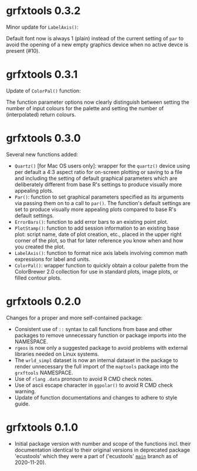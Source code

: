 # grfxtools 0.3.2

Minor update for `LabelAxis()`: 

Default font now is always 1 (plain) instead of the current setting of `par` to
avoid the opening of a new empty graphics device when no active devce is present
(#10).

# grfxtools 0.3.1

Update of `ColorPal()` function:

The function parameter options now clearly distinguish between setting the
number of input colours for the palette and setting the number of (interpolated)
return colours.

# grfxtools 0.3.0

Several new functions added:

* `Quartz()` [for Mac OS users only]: wrapper for the `quartz()` device using
  per default a 4:3 aspect ratio for on-screen plotting or saving to a file and
  including the setting of default graphical parameters which are deliberately
  different from base R's settings to produce visually more appealing plots.
* `Par()`: function to set graphical parameters specified as its arguments via
  passing them on to a call to `par()`. The function's default settings are set
  to produce visually more appealing plots compared to base R's default
  settings.
* `ErrorBars()`: function to add error bars to an existing point plot.
* `PlotStamp()`: function to add session information to an existing base plot:
  script name, date of plot creation, etc., placed in the upper right corner of
  the plot, so that for later reference you know when and how you created the
  plot.
* `LabelAxis()`: function to format nice axis labels involving common math
  expressions for label and units.
* `ColorPal()`: wrapper function to quickly obtain a colour palette from the
  ColorBrewer 2.0 collection for use in standard plots, image plots, or filled
  contour plots.

# grfxtools 0.2.0

Changes for a proper and more self-contained package:

* Consistent use of `::` syntax to call functions from base and other packages
  to remove unnecessary function or package imports into the NAMESPACE.
* `rgeos` is now only a suggested package to avoid problems with external
  libraries needed on Linux systems.
* The `wrld_simpl` dataset is now an internal dataset in the package to render
  unnecessary the full import of the `maptools` package into the `grxftools`
  NAMESPACE.
* Use of `rlang` `.data` pronoun to avoid R CMD check notes.
* Use of ascii escape character in `ggpolar()` to avoid R CMD check warning.
* Update of function documentations and changes to adhere to style guide.

# grfxtools 0.1.0

* Initial package version with number and scope of the functions incl. their
  documentation identical to their original versions in deprecated package
  'ecustools' which they were a part of ('ecustools'
  [`main`](https://github.com/EarthSystemDiagnostics/ecustools/tree/master)
  branch as of 2020-11-20).
